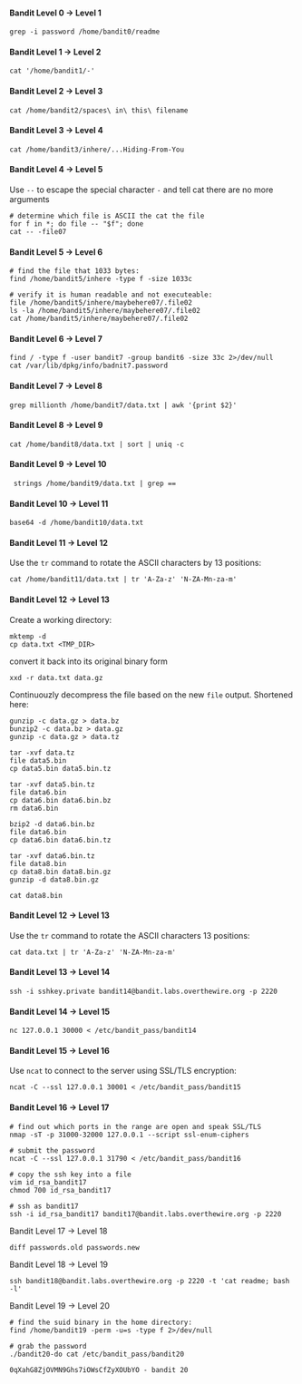 #### Bandit Level 0 → Level 1
```
grep -i password /home/bandit0/readme
```
#### Bandit Level 1 → Level 2
```
cat '/home/bandit1/-'
```
#### Bandit Level 2 → Level 3
```
cat /home/bandit2/spaces\ in\ this\ filename
```
#### Bandit Level 3 → Level 4
```
cat /home/bandit3/inhere/...Hiding-From-You
```
#### Bandit Level 4 → Level 5
Use `--` to escape the special character `-` and tell cat there are no more arguments
```
# determine which file is ASCII the cat the file
for f in *; do file -- "$f"; done
cat -- -file07
```
#### Bandit Level 5 → Level 6
```
# find the file that 1033 bytes:
find /home/bandit5/inhere -type f -size 1033c

# verify it is human readable and not executeable:
file /home/bandit5/inhere/maybehere07/.file02
ls -la /home/bandit5/inhere/maybehere07/.file02
cat /home/bandit5/inhere/maybehere07/.file02
```
#### Bandit Level 6 → Level 7
```
find / -type f -user bandit7 -group bandit6 -size 33c 2>/dev/null
cat /var/lib/dpkg/info/badnit7.password
```
#### Bandit Level 7 → Level 8
```
grep millionth /home/bandit7/data.txt | awk '{print $2}'
```
#### Bandit Level 8 → Level 9
```
cat /home/bandit8/data.txt | sort | uniq -c
```
#### Bandit Level 9 → Level 10
```
 strings /home/bandit9/data.txt | grep ==
```
#### Bandit Level 10 → Level 11
```
base64 -d /home/bandit10/data.txt
```
#### Bandit Level 11 → Level 12
Use the `tr` command to rotate the ASCII characters by 13 positions:
```
cat /home/bandit11/data.txt | tr 'A-Za-z' 'N-ZA-Mn-za-m'
```
#### Bandit Level 12 → Level 13
Create a working directory:
```
mktemp -d
cp data.txt <TMP_DIR>
```
convert it back into its original binary form
```
xxd -r data.txt data.gz
```
Continuouzly decompress the file based on the new `file` output.  Shortened here:
```
gunzip -c data.gz > data.bz
bunzip2 -c data.bz > data.gz
gunzip -c data.gz > data.tz

tar -xvf data.tz
file data5.bin
cp data5.bin data5.bin.tz

tar -xvf data5.bin.tz
file data6.bin 
cp data6.bin data6.bin.bz
rm data6.bin

bzip2 -d data6.bin.bz
file data6.bin 
cp data6.bin data6.bin.tz

tar -xvf data6.bin.tz
file data8.bin 
cp data8.bin data8.bin.gz
gunzip -d data8.bin.gz

cat data8.bin
```
#### Bandit Level 12 → Level 13
Use the `tr` command to rotate the ASCII characters 13 positions:
```
cat data.txt | tr 'A-Za-z' 'N-ZA-Mn-za-m'
```
#### Bandit Level 13 → Level 14
```
ssh -i sshkey.private bandit14@bandit.labs.overthewire.org -p 2220
```
#### Bandit Level 14 → Level 15
```
nc 127.0.0.1 30000 < /etc/bandit_pass/bandit14
```
#### Bandit Level 15 → Level 16
Use `ncat` to connect to the server using SSL/TLS encryption:
```
ncat -C --ssl 127.0.0.1 30001 < /etc/bandit_pass/bandit15
```
#### Bandit Level 16 → Level 17
```
# find out which ports in the range are open and speak SSL/TLS
nmap -sT -p 31000-32000 127.0.0.1 --script ssl-enum-ciphers

# submit the password
ncat -C --ssl 127.0.0.1 31790 < /etc/bandit_pass/bandit16

# copy the ssh key into a file
vim id_rsa_bandit17
chmod 700 id_rsa_bandit17

# ssh as bandit17
ssh -i id_rsa_bandit17 bandit17@bandit.labs.overthewire.org -p 2220
```
Bandit Level 17 → Level 18
```
diff passwords.old passwords.new
```
Bandit Level 18 → Level 19
```
ssh bandit18@bandit.labs.overthewire.org -p 2220 -t 'cat readme; bash -l'
```
Bandit Level 19 → Level 20
```
# find the suid binary in the home directory:
find /home/bandit19 -perm -u=s -type f 2>/dev/null

# grab the password
./bandit20-do cat /etc/bandit_pass/bandit20
```

```
0qXahG8ZjOVMN9Ghs7iOWsCfZyXOUbYO - bandit 20
```
